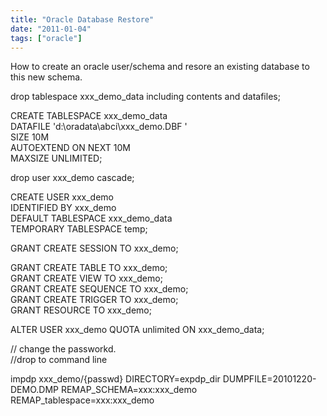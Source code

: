 ```yaml
---
title: "Oracle Database Restore"
date: "2011-01-04"
tags: ["oracle"]
---
```


How to create an oracle user/schema and resore an existing database to this new schema.

drop tablespace xxx_demo_data including contents and datafiles;

CREATE TABLESPACE xxx_demo_data  
DATAFILE 'd:\oradata\abci\xxx_demo.DBF '  
SIZE 10M  
AUTOEXTEND ON NEXT 10M  
MAXSIZE UNLIMITED;

drop user xxx_demo cascade;

CREATE USER xxx_demo  
IDENTIFIED BY xxx_demo  
DEFAULT TABLESPACE xxx_demo_data  
TEMPORARY TABLESPACE temp;

GRANT CREATE SESSION TO xxx_demo;

GRANT CREATE TABLE TO xxx_demo;  
GRANT CREATE VIEW TO xxx_demo;  
GRANT CREATE SEQUENCE TO xxx_demo;  
GRANT CREATE TRIGGER TO xxx_demo;  
GRANT RESOURCE TO xxx_demo;

ALTER USER xxx_demo QUOTA unlimited ON xxx_demo_data;

// change the passworkd.  
//drop to command line

impdp xxx_demo/{passwd} DIRECTORY=expdp_dir DUMPFILE=20101220-DEMO.DMP REMAP_SCHEMA=xxx:xxx_demo REMAP_tablespace=xxx:xxx_demo
